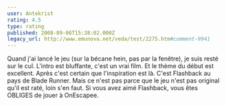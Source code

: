 ```yaml
---
user: Antekrist
rating: 4.5
type: rating
published: 2008-09-06T15:38:02.000Z
legacy_url: http://www.emunova.net/veda/test/2275.htm#comment-9941
---
```

Quand j'ai lancé le jeu (sur la bécane hein, pas par la fenêtre), je suis resté sur le cul. L'intro est bluffante, c'est un vrai film. Et le thème du début est excellent.
Après c'est certain que l'inspiration est là. C'est Flashback au pays de Blade Runner. Mais ce n'est pas parce que le jeu n'est pas original qu'il est raté, loin s'en faut. Si vous avez aimé Flashback, vous êtes OBLIGES de jouer à OnEscapee.